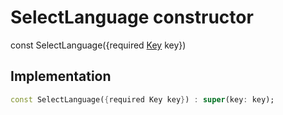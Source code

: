 


# SelectLanguage constructor






const
SelectLanguage(\{required [Key](https://api.flutter.dev/flutter/foundation/Key-class.html) key})





## Implementation

```dart
const SelectLanguage({required Key key}) : super(key: key);
```







